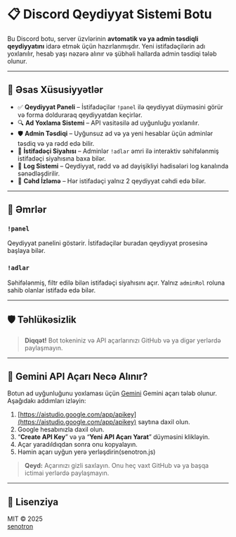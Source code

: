 # 📋 Discord Qeydiyyat Sistemi Botu

Bu Discord botu, server üzvlərinin **avtomatik və ya admin təsdiqli qeydiyyatını** idarə etmək üçün hazırlanmışdır. Yeni istifadəçilərin adı yoxlanılır, hesab yaşı nəzərə alınır və şübhəli hallarda admin təsdiqi tələb olunur.

---

## 🚀 Əsas Xüsusiyyətlər

- ✅ **Qeydiyyat Paneli** – İstifadəçilər `!panel` ilə qeydiyyat düyməsini görür və forma dolduraraq qeydiyyatdan keçirlər.
- 🔍 **Ad Yoxlama Sistemi** – API vasitəsilə ad uyğunluğu yoxlanılır.
- 🛡️ **Admin Təsdiqi** – Uyğunsuz ad və ya yeni hesablar üçün adminlər təsdiq və ya rədd edə bilir.
- 📜 **İstifadəçi Siyahısı** – Adminlər `!adlar` əmri ilə interaktiv səhifələnmiş istifadəçi siyahısına baxa bilər.
- 📁 **Log Sistemi** – Qeydiyyat, rədd və ad dəyişikliyi hadisələri log kanalında sənədləşdirilir.
- 📅 **Cəhd İzləmə** – Hər istifadəçi yalnız 2 qeydiyyat cəhdi edə bilər.

---

## 📎 Əmrlər

### `!panel`
Qeydiyyat panelini göstərir. İstifadəçilər buradan qeydiyyat prosesinə başlaya bilər.

### `!adlar`
Səhifələnmiş, filtr edilə bilən istifadəçi siyahısını açır. Yalnız `adminRol` roluna sahib olanlar istifadə edə bilər.

---

## 🛡️ Təhlükəsizlik

> **Diqqət!** Bot tokeniniz və API açarlarınızı GitHub və ya digər yerlərdə paylaşmayın.

---

## 🔑 Gemini API Açarı Necə Alınır?

Botun ad uyğunluğunu yoxlaması üçün [Gemini](https://aistudio.google.com/app/apikey) Gemini açarı tələb olunur. Aşağıdakı addımları izləyin:

1. [https://aistudio.google.com/app/apikey](https://aistudio.google.com/app/apikey) saytına daxil olun.
2. Google hesabınızla daxil olun.
3. “**Create API Key**” və ya “**Yeni API Açarı Yarat**” düyməsini klikləyin.
4. Açar yaradıldıqdan sonra onu kopyalayın.
5. Həmin açarı uyğun yerə yerləşdirin(senotron.js)

> **Qeyd:** Açarınızı gizli saxlayın. Onu heç vaxt GitHub və ya başqa ictimai yerlərdə paylaşmayın.

---

## 📜 Lisenziya

MIT © 2025  
[senotron](https://github.com/senotron)

